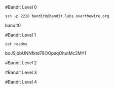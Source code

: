 #Bandit Level 0

`ssh -p 2220 bandit0@bandit.labs.overthewire.org`

bandit0

#Bandit Level 1

`cat readme`

boJ9jbbUNNfktd78OOpsqOltutMc3MY1

#Bandit Level 2



#Bandit Level 3


#Bandit Level 4
